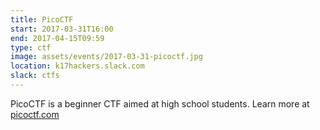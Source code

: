 ```yaml
---
title: PicoCTF
start: 2017-03-31T16:00
end: 2017-04-15T09:59
type: ctf
image: assets/events/2017-03-31-picoctf.jpg
location: k17hackers.slack.com
slack: ctfs
---
```


PicoCTF is a beginner CTF aimed at high school students. Learn more at
[picoctf.com](https://picoctf.com/)
